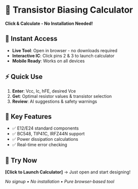 # 🔧 Transistor Biasing Calculator

**Click & Calculate - No Installation Needed!**

## 🚀 Instant Access
- **Live Tool**: Open in browser - no downloads required  
- **Interactive IC**: Click pins 2 & 3 to launch calculator
- **Mobile Ready**: Works on all devices

## ⚡ Quick Use
1. **Enter**: Vcc, Ic, hFE, desired Vce
2. **Get**: Optimal resistor values & transistor selection  
3. **Review**: AI suggestions & safety warnings

## 🎯 Key Features
- ✅ E12/E24 standard components
- ✅ BC548, TIP41C, IRFZ44N support
- ✅ Power dissipation calculations
- ✅ Real-time error checking

## 📱 Try Now
**[Click to Launch Calculator]** → Just open and start designing!

*No signup • No installation • Pure browser-based tool*
